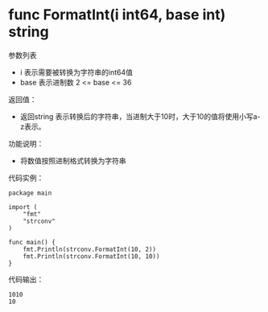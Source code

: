 # func FormatInt(i int64, base int) string

参数列表

- i     表示需要被转换为字符串的int64值
- base  表示进制数  2 <= base <= 36

返回值：

- 返回string 表示转换后的字符串，当进制大于10时，大于10的值将使用小写a-z表示。

功能说明：

- 将数值按照进制格式转换为字符串

代码实例：

	package main
	
	import (
		"fmt"
		"strconv"
	)
	
    func main() {
        fmt.Println(strconv.FormatInt(10, 2))
        fmt.Println(strconv.FormatInt(10, 10))
    }


代码输出：

    1010
    10